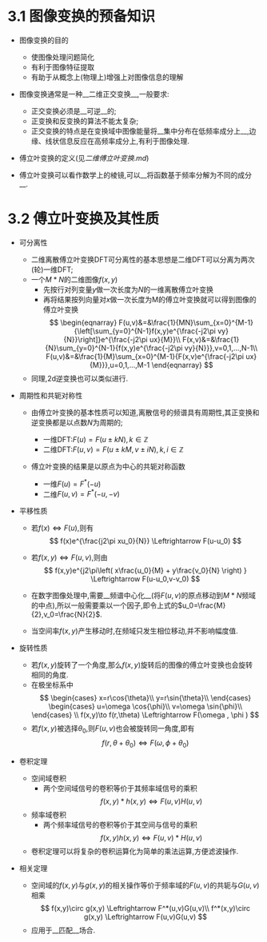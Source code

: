 
# 3.1  图像变换的预备知识

+ 图像变换的目的
    + 使图像处理问题简化
    + 有利于图像特征提取
    + 有助于从概念上(物理上)增强上对图像信息的理解

+ 图像变换通常是一种__二维正交变换__,一般要求:
    + 正交变换必须是__可逆__的;
    + 正变换和反变换的算法不能太复杂;
    + 正交变换的特点是在变换域中图像能量将__集中分布在低频率成分上__,边缘、线状信息反应在高频率成分上,有利于图像处理.


+ 傅立叶变换的定义(见$二维傅立叶变换.md$)
+ 傅立叶变换可以看作数学上的棱镜,可以__将函数基于频率分解为不同的成分__.





# 3.2  傅立叶变换及其性质

+ 可分离性
    + 二维离散傅立叶变换DFT可分离性的基本思想是二维DFT可以分离为两次(轮)一维DFT;
    + 一个$M*N$的二维图像$f(x,y)$
        + 先按行对列变量$y$做一次长度为$N$的一维离散傅立叶变换
        + 再将结果按列向量对$x$做一次长度为M的傅立叶变换就可以得到图像的傅立叶变换
        $$
        \begin{eqnarray}
        F(u,v)&=&\frac{1}{MN}\sum_{x=0}^{M-1}{\left[\sum_{y=0}^{N-1}f(x,y)e^{\frac{-j2\pi vy}{N}}\right]}e^{\frac{-j2\pi ux}{M}}\\
        F(x,v)&=&\frac{1}{N}\sum_{y=0}^{N-1}{f(x,y)e^{\frac{-j2\pi vy}{N}}},v=0,1,...,N-1\\
        F(u,v)&=&\frac{1}{M}\sum_{x=0}^{M-1}{F(x,v)e^{\frac{-j2\pi ux}{M}}},u=0,1,...,M-1
        \end{eqnarray}
        $$
    + 同理,2d逆变换也可以类似进行.

+ 周期性和共轭对称性
    + 由傅立叶变换的基本性质可以知道,离散信号的频谱具有周期性,其正变换和逆变换都是以点数$N$为周期的;
        + 一维DFT:$F(u)=F(u\pm kN),k\in \mathbb{Z}$
        + 二维DFT:$F(u,v)=F(u\pm kM,v\pm iN),k,i\in \mathbb{Z}$

    + 傅立叶变换的结果是以原点为中心的共轭对称函数
        + 一维$F(u)=F^{*}(-u)$
        + 二维$F(u,v)=F^{*}(-u,-v)$

+ 平移性质
    + 若$f(x)\Leftrightarrow F(u)$,则有
    $$
    f(x)e^{\frac{j2\pi xu_0}{N}} \Leftrightarrow F(u-u_0)
    $$
    + 若$f(x,y)\Leftrightarrow F(u,v)$,则由
    $$
    f(x,y)e^{j2\pi\left(  x\frac{u_0}{M} + y\frac{v_0}{N}         \right)     } \Leftrightarrow F(u-u_0,v-v_0)
    $$

    + 在数字图像处理中,需要__频谱中心化__(将$F(u,v)$的原点移动到$M*N$频域的中点),所以一般需要乘以一个因子,即令上式的$u_0=\frac{M}{2},v_0=\frac{N}{2}$.
    + 当空间率$f(x,y)$产生移动时,在频域只发生相位移动,并不影响幅度值.
  

+ 旋转性质
    + 若$f(x,y)$旋转了一个角度,那么$f(x,y)$旋转后的图像的傅立叶变换也会旋转相同的角度.
    + 在极坐标系中
    $$
    \begin{cases}
    x=r\cos{\theta}\\
    y=r\sin{\theta}\\
    \end{cases}
    \begin{cases}
    u=\omega \cos{\phi}\\
    v=\omega \sin{\phi}\\      
    \end{cases}
    \\
    f(x,y)\to f(r,\theta) \Leftrightarrow F(\omega , \phi )
    $$
    + 若$f(x,y)$被选择$\theta_0$,则$F(u,v)$也会被旋转同一角度,即有
    $$
    f(r,\theta + \theta_0) \Leftrightarrow F(\omega, \phi + \theta_0 )
    $$

+ 卷积定理
    + 空间域卷积
        + 两个空间域信号的卷积等价于其频率域信号的乘积
        $$
        f(x,y)*h(x,y) \Leftrightarrow F(u,v)H(u,v) 
        $$
    + 频率域卷积
        + 两个频率域信号的卷积等价于其空间与信号的乘积
        $$
        f(x,y)h(x,y) \Leftrightarrow F(u,v)*H(u,v) 
        $$
    + 卷积定理可以将复杂的卷积运算化为简单的乘法运算,方便滤波操作.

+ 相关定理
    + 空间域的$f(x,y)$与$g(x,y)$的相关操作等价于频率域的$F(u,v)$的共轭与$G(u,v)$相乘
    $$
    f(x,y)\circ g(x,y) \Leftrightarrow F^*(u,v)G(u,v)\\
    f^*(x,y)\circ g(x,y) \Leftrightarrow F(u,v)G(u,v)
    $$
    + 应用于__匹配__场合.